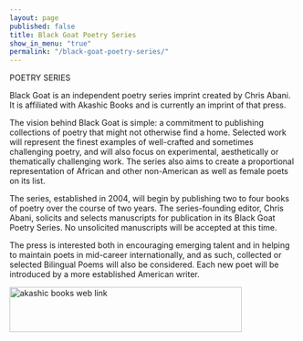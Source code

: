 ```yaml
---
layout: page
published: false
title: Black Goat Poetry Series
show_in_menu: "true"
permalink: "/black-goat-poetry-series/"
---
```


   POETRY SERIES</h3>
    <p><span class="redText"> Black Goat</span> is an independent poetry series imprint created by Chris Abani. It is affiliated with Akashic Books and is currently an imprint of that press. </p>
    <p>The vision behind <span class="redText">Black Goat</span> is simple: a commitment to publishing collections of poetry that might not otherwise find a home. Selected work will represent the finest examples of well-crafted and sometimes challenging poetry, and will also focus on experimental, aesthetically or thematically challenging work. The series also aims to create a proportional representation of African and other non-American as well as female poets on its list. </p>
    <p>The series, established in 2004, will begin by publishing two to four books of poetry over the course of two years. The series-founding editor, Chris Abani, solicits and selects manuscripts for publication in its <span class="redText">Black Goat</span> Poetry Series. No unsolicited manuscripts will be accepted at this time. </p>
    <p>The press is interested both in encouraging emerging talent and in helping to maintain poets in mid-career internationally, and as such, collected or selected Bilingual Poems will also be considered. Each new poet will be introduced by a more established American writer.</p>
    <p><a href="http://www.akashicbooks.com/blackgoat.htm" target="_blank"><img src="images_BlackGoat/akbooks.gif" alt="akashic books web link" width="407" height="79" class="floatLeft"></a></p>